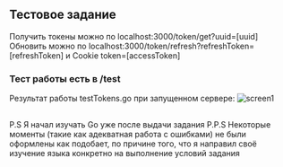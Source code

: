 ## Тестовое задание
Получить токены можно по localhost:3000/token/get?uuid=[uuid]
Обновить можно по localhost:3000/token/refresh?refreshToken=[refreshToken] и Cookie token=[accessToken]
### Тест работы есть в /test
Результат работы testTokens.go при запущенном сервере:
![screen1](https://imgur.com/BPXln8S.png)

##
P.S Я начал изучать Go уже после выдачи задания
P.P.S Некоторые моменты (такие как адекватная работа с ошибками) не были оформлены как подобает, по причине того, что я направил своё изучение языка конкретно на выполнение условий задания